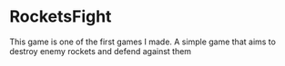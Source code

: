 # RocketsFight
This game is one of the first games I made․ A simple game that aims to destroy enemy rockets and defend against them
